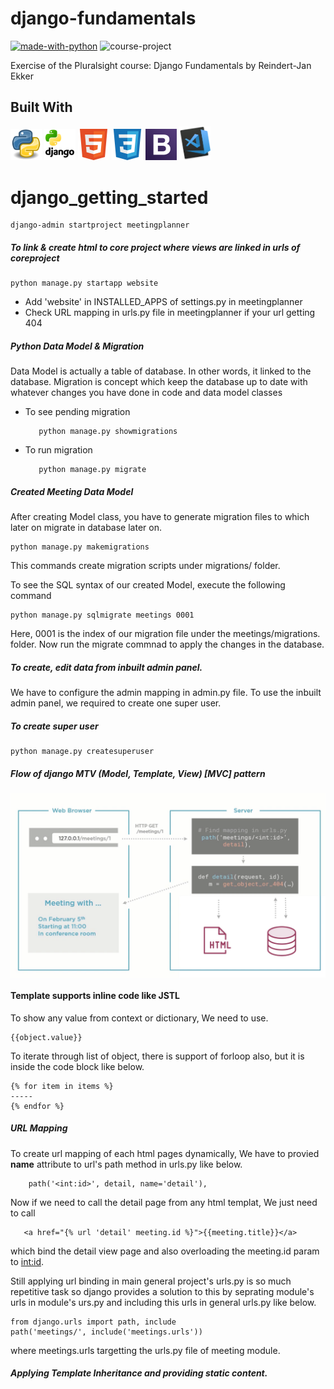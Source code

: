 # django-fundamentals
[![made-with-python](https://img.shields.io/badge/Made%20with-Python-1f425f.svg)](https://www.python.org/)
![course-project](https://img.shields.io/badge/Project-Course-orange.svg)

Exercise of the Pluralsight course: Django Fundamentals by Reindert-Jan Ekker


## Built With
<a href="https://www.python.org/"><img src="https://raw.githubusercontent.com/BorjaG90/media/master/img/logos/python.png" width=50 alt="Python 3.6.1"></a>
<a href="https://www.djangoproject.com/"><img src="https://raw.githubusercontent.com/BorjaG90/media/master/img/logos/django.png" width=50 alt="Django 2.1.5"></a>
<a href="https://developer.mozilla.org/es/docs/HTML/HTML5"><img src="https://raw.githubusercontent.com/BorjaG90/media/master/img/logos/HTML5.png" width=50 alt="HTML5"></a>
<a href="https://developer.mozilla.org/es/docs/Web/CSS"><img src="https://raw.githubusercontent.com/BorjaG90/media/master/img/logos/css3.png" width=50 alt="CSS3"></a>
<a href="https://getbootstrap.com/"><img src="https://raw.githubusercontent.com/BorjaG90/media/master/img/logos/bootstrap.png" width=50 alt="Bootstrap"></a>
<a href="https://code.visualstudio.com/"><img src="https://raw.githubusercontent.com/BorjaG90/media/master/img/logos/vscode.png" width=50 alt="VSCode"></a>


# django_getting_started
    django-admin startproject meetingplanner

#####   To link & create html to core project where views are linked in urls of coreproject
    python manage.py startapp website

- Add 'website' in INSTALLED_APPS of settings.py in meetingplanner
- Check URL mapping in urls.py file in meetingplanner if your url getting 404


##### Python Data Model & Migration
Data Model is actually a table of database. In other words, it linked to the database.
Migration is concept which keep the database up to date with whatever changes you have done in code and data model classes
- To see pending migration
        
         python manage.py showmigrations
- To run migration

         python manage.py migrate
         
##### Created Meeting Data Model
After creating Model class, you have to generate migration files to which later on migrate in database later on.

    python manage.py makemigrations

This commands create migration scripts under migrations/ folder.

To see the SQL syntax of our created Model, execute the following command

    python manage.py sqlmigrate meetings 0001
Here, 0001 is the index of our migration file under the meetings/migrations. folder.
Now run the migrate commnad to apply the changes in the database.


##### To create, edit data from inbuilt admin panel.
We have to configure the admin mapping in admin.py file.
To use the inbuilt admin panel, we required to create one super user.

##### To create super user
    python manage.py createsuperuser


##### Flow of django MTV (Model, Template, View) [MVC] pattern
<img src="./screenshots/flow.png" alt="Original"  align="middle"/>


#### Template supports inline code like JSTL
To show any value from context or dictionary, We need to use.

    {{object.value}}

To iterate through list of object, there is support of forloop also, but it is inside the code block like below.

    {% for item in items %}
    -----
    {% endfor %}

##### URL Mapping
To create url mapping of each html pages dynamically, We have to provied <b>name</b> attribute to 
url's path method in urls.py like below.

        path('<int:id>', detail, name='detail'),

Now if we need to call the detail page from any html templat, We just need to call

       <a href="{% url 'detail' meeting.id %}">{{meeting.title}}</a>
    
which bind the detail view page and also overloading the meeting.id param to <int:id>.

Still applying url binding in main general project's urls.py is so much repetitive task so django provides
a solution to this by seprating module's urls in module's urs.py and including this urls in general urls.py like below.

    from django.urls import path, include
    path('meetings/', include('meetings.urls'))

where meetings.urls targetting the urls.py file of meeting module.


##### Applying Template Inheritance and providing static content.
 